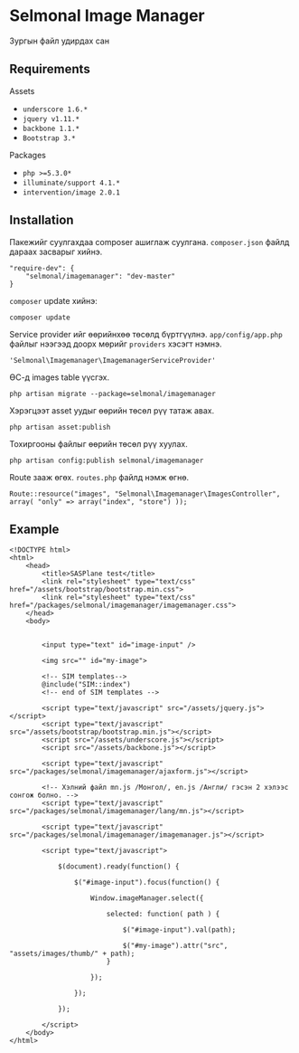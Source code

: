 Selmonal Image Manager
==================

Зургын файл удирдах сан

## Requirements

Assets

- `underscore 1.6.*`
- `jquery v1.11.*`
- `backbone 1.1.*`
- `Bootstrap 3.*`

Packages

- `php >=5.3.0*`
- `illuminate/support 4.1.*`
- `intervention/image 2.0.1`

## Installation

Пакежийг суулгахдаа composer ашиглаж суулгана. `composer.json` файлд дараах засварыг хийнэ.

	"require-dev": {
		"selmonal/imagemanager": "dev-master"
	}

`composer` update хийнэ:

    composer update

Service provider ийг өөрийнхөө төсөлд бүртгүүлнэ. `app/config/app.php` файлыг нээгээд доорх мөрийг `providers` хэсэгт нэмнэ.

    'Selmonal\Imagemanager\ImagemanagerServiceProvider'

ӨС-д images table үүсгэх.

	php artisan migrate --package=selmonal/imagemanager

Хэрэгцээт asset уудыг өөрийн төсөл рүү татаж авах.

	php artisan asset:publish

Тохиргооны файлыг өөрийн төсөл рүү хуулах.

	php artisan config:publish selmonal/imagemanager

Route зааж өгөх. `routes.php` файлд нэмж өгнө.

	Route::resource("images", "Selmonal\Imagemanager\ImagesController", array( "only" => array("index", "store") ));

## Example

	<!DOCTYPE html>
	<html>
		<head>
			<title>SASPlane test</title>
			<link rel="stylesheet" type="text/css" href="/assets/bootstrap/bootstrap.min.css">
			<link rel="stylesheet" type="text/css" href="/packages/selmonal/imagemanager/imagemanager.css">
		</head>
		<body>


			<input type="text" id="image-input" />

			<img src="" id="my-image">

			<!-- SIM templates-->
			@include("SIM::index")
			<!-- end of SIM templates -->

			<script type="text/javascript" src="/assets/jquery.js"></script>
			<script type="text/javascript" src="/assets/bootstrap/bootstrap.min.js"></script>
			<script src="/assets/underscore.js"></script>
			<script src="/assets/backbone.js"></script>

			<script type="text/javascript" src="/packages/selmonal/imagemanager/ajaxform.js"></script>

			<!-- Хэлний файл mn.js /Монгол/, en.js /Англи/ гэсэн 2 хэлээс сонгож болно. -->
			<script type="text/javascript" src="/packages/selmonal/imagemanager/lang/mn.js"></script>

			<script type="text/javascript" src="/packages/selmonal/imagemanager/imagemanager.js"></script>

			<script type="text/javascript">
				
				$(document).ready(function() {

					$("#image-input").focus(function() {

						Window.imageManager.select({

							selected: function( path ) {
								
								$("#image-input").val(path);

								$("#my-image").attr("src", "assets/images/thumb/" + path);
							}

						});
						
					});

				});

			</script>
		</body>
	</html>